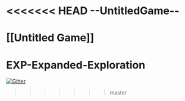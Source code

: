 <<<<<<< HEAD
--UntitledGame--
================

[[Untitled Game]]
=======
# EXP-Expanded-Exploration

[![Gitter](https://badges.gitter.im/Join%20Chat.svg)](https://gitter.im/InDieTasten/EXP-Expanded-Exploration?utm_source=badge&utm_medium=badge&utm_campaign=pr-badge&utm_content=badge)
>>>>>>> master
